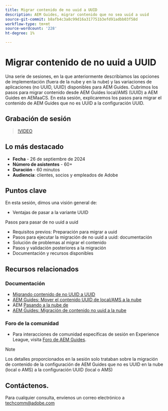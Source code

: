 ```yaml
---
title: Migrar contenido de no uuid a UUID
description: AEM Guides, migrar contenido que no sea uuid a uuid
source-git-commit: b8afb4c3a8c99d16a317751b3efd91adbb03f58d
workflow-type: tm+mt
source-wordcount: '228'
ht-degree: 1%

---
```


# Migrar contenido de no uuid a UUID

Una serie de sesiones, en la que anteriormente describíamos las opciones de implementación (fuera de la nube y en la nube) y las variaciones de aplicaciones (no UUID, UUID) disponibles para AEM Guides.
Cubrimos los pasos para migrar contenido desde AEM Guides local/AMS (UUID) a AEM Guides en AEMaaCS.
En esta sesión, explicaremos los pasos para migrar el contenido de AEM Guides que no es UUID a la configuración UUID.


## Grabación de sesión

>[!VIDEO](https://video.tv.adobe.com/v/3434807/uuid-migration-content-migration-guides-migration?quality=12&learn=on)


## Lo más destacado

- **Fecha** - 26 de septiembre de 2024
- **Número de asistentes** - 60+
- **Duración** - 60 minutos
- **Audiencia**: clientes, socios y empleados de Adobe


## Puntos clave

En esta sesión, dimos una visión general de:
- Ventajas de pasar a la variante UUID

Pasos para pasar de no uuid a uuid
- Requisitos previos: Preparación para migrar a uuid
- Pasos para ejecutar la migración de no uuid a uuid: documentación
- Solución de problemas al migrar el contenido
- Pasos y validación posteriores a la migración
- Documentación y recursos disponibles



## Recursos relacionados

### Documentación

- [Migrando contenido de no UUID a UUID](https://experienceleague.adobe.com/es/docs/experience-manager-guides/using/install-guide/on-prem-ig/content-migration/migration-process/migrate-non-uuid-uuid)
- [AEM Guides: Mover el contenido UUID de local/AMS a la nube](../../cs-install-guide/migrate-on-premise-content-cloud.md)
- AEM [Pasando a la nube de](https://experienceleague.adobe.com/es/docs/experience-manager-cloud-service/content/migration-journey/getting-started)
- [AEM Guides: Migración de contenido no uuid a la nube](../../install-guide/migrate-uuid-non-uuid.md)

### Foro de la comunidad

- Para interacciones de comunidad específicas de sesión en Experience League, visita [Foro de AEM Guides](https://experienceleaguecommunities.adobe.com/t5/experience-manager-guides/bd-p/xml-documentation-discussions?profile.language=es).


>[!NOTE]
>
> Los detalles proporcionados en la sesión solo trataban sobre la migración de contenido de la configuración de AEM Guides que no es UUID en la nube (local o AMS) a la configuración UUID (local o AMS)



## Contáctenos.

Para cualquier consulta, envíenos un correo electrónico a <techcomm@adobe.com>
